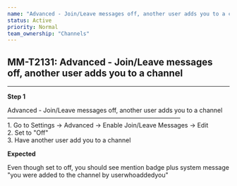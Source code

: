 ```yaml
---
name: "Advanced - Join/Leave messages off, another user adds you to a channel"
status: Active
priority: Normal
team_ownership: "Channels"
---
```


## MM-T2131: Advanced - Join/Leave messages off, another user adds you to a channel

---

**Step 1**

Advanced - Join/Leave messages off, another user adds you to a channel\
————————————————————————————\
1\. Go to Settings -> Advanced -> Enable Join/Leave Messages -> Edit\
2\. Set to "Off"\
3\. Have another user add you to a channel

**Expected**

Even though set to off, you should see mention badge plus system message "you were added to the channel by userwhoaddedyou"
